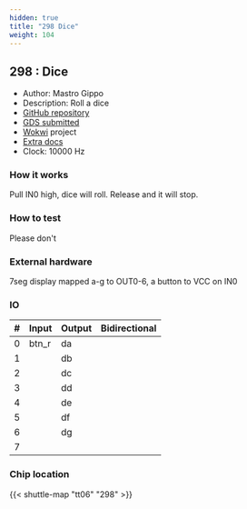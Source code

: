 ```yaml
---
hidden: true
title: "298 Dice"
weight: 104
---
```


## 298 : Dice

* Author: Mastro Gippo
* Description: Roll a dice
* [GitHub repository](https://github.com/mastrogippo/tt06-mastrogippo)
* [GDS submitted](https://github.com/mastrogippo/tt06-mastrogippo/actions/runs/8679404401)
* [Wokwi](https://wokwi.com/projects/395054823837887489) project
* [Extra docs]()
* Clock: 10000 Hz

<!---

This file is used to generate your project datasheet. Please fill in the information below and delete any unused
sections.

You can also include images in this folder and reference them in the markdown. Each image must be less than
512 kb in size, and the combined size of all images must be less than 1 MB.
-->


### How it works

Pull IN0 high, dice will roll. Release and it will stop.

### How to test

Please don't

### External hardware

7seg display mapped a-g to OUT0-6, a button to VCC on IN0


### IO

| #             | Input    | Output   | Bidirectional   |
| ------------- | -------- | -------- | --------------- |
| 0 | btn_r  | da  |         |
| 1 |   | db  |         |
| 2 |   | dc  |         |
| 3 |   | dd  |         |
| 4 |   | de  |         |
| 5 |   | df  |         |
| 6 |   | dg  |         |
| 7 |   |   |         |


### Chip location

{{< shuttle-map "tt06" "298" >}}

